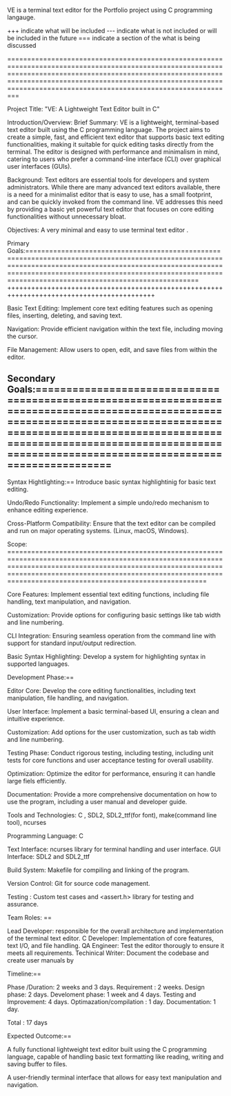 VE is a terminal text editor for the Portfolio project using C programming langauge.


+++ indicate what will be included
--- indicate what is not included or will be included in the future
=== indicate a section of the what is being discussed


=================================================================================================================================================================================================================================================================================


Project Title: "VE: A Lightweight Text Editor built in C"


Introduction/Overview:
Brief Summary: VE is a lightweight, terminal-based text editor built using the C programming language. The project aims to create a simple, fast, and efficient text editor that supports basic text editing functionalities, making it suitable for quick editing tasks directly from the terminal. The editor is designed with performance and minimalism in mind, catering to users who prefer a command-line interface (CLI) over graphical user interfaces (GUIs).

Background: Text editors are essential tools for developers and system administrators. While there are many advanced text editors available, there is a need for a minimalist editor that is easy to use, has a small footprint, and can be quickly invoked from the command line. VE addresses this need by providing a basic yet powerful text editor that focuses on core editing functionalities without unnecessary bloat.

Objectives: A very minimal and easy to use terminal text editor .



Primary Goals:===================================================================================================================================================================================================================================================================
+++++++++++++++++++++++++++++++++++++++++++++++++++++++++++++++++++++++++++++++++++++++++++


Basic Text Editing: Implement core text editing features such as opening files, inserting, deleting, and saving text.

Navigation: Provide efficient navigation within the text file, including moving the cursor.

File Management: Allow users to open, edit, and save files from within the editor.


Secondary Goals:=================================================================================================================================================================================================================================================================
-------------------------------------------------------------------------------------------


Syntax Hightlighting:== Introduce basic syntax highlightinig for basic text editing.

Undo/Redo Functionality: Implement a simple undo/redo mechanism to enhance editing experience.

Cross-Platform Compatibility: Ensure that the text editor can be compiled and run on major operating systems. (Linux, macOS, Windows).


Scope: ==========================================================================================================================================================================================================================================================================


Core Features: Implement essential text editing functions, including file handling, text manipulation, and navigation.

Customization: Provide options for configuring basic settings like tab width and line numbering.

CLI Integration: Ensuring seamless operation from the command line with support for standard input/output redirection.

Basic Syntax Highlighting: Develop a system for highlighting syntax in supported languages.


Development Phase:==


Editor Core: Develop the core editing functionalities, including text manipulation, file handling, and navigation.

User Interface: Implement a basic terminal-based UI, ensuring a clean and intuitive experience.

Customization: Add options for the user customization, such as tab width and line numbering.

Testing Phase: Conduct rigorous testing, including testing, including unit tests for core functions and user acceptance testing for overall usability.

Optimization: Optimize the editor for performance, ensuring it can handle large fiels efficiently.

Documentation: Provide a more comprehensive documentation on how to use the program, including a user manual and developer guide.

Tools and Technologies: C , SDL2, SDL2_ttf(for font), make(command line tool), ncurses

Programming Language: C

Text Interface: ncurses library for terminal handling and user interface.
GUI Interface: SDL2 and SDL2_ttf

Build System: Makefile for compiling and linking of the program.

Version Control: Git for source code management.

Testing : Custom test cases and <assert.h> library for testing and assurance.


Team Roles: ==


Lead Developer: responsible for the overall architecture and implementation of the terminal text editor.
C Developer: Implementation of core features, text I/O, and file handling.
QA Engineer: Test the editor thorougly to ensure it meets all requirements.
Techinical Writer: Document the codebase and create user manuals by <emmaculate likinyo>


Timeline:==

Phase /Duration: 2 weeks and 3 days.
Requirement : 2 weeks.
Design phase: 2 days.
Develoment phase: 1 week and 4 days.
Testing and Improvement: 4 days.
Optimazation/compilation : 1 day.
Documentation: 1 day.

Total : 17 days

Expected Outcome:==

A fully functional lightweight text editor built using the C programming language, capable of handling basic text formatting like reading, writing and saving buffer to files.

A user-friendly terminal interface that allows for easy text manipulation and navigation.